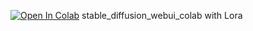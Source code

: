 [![Open In Colab](https://colab.research.google.com/assets/colab-badge.svg)](https://colab.research.google.com/github//PatrikYang/stable-diffusion-webui-colab/blob/main/StableDiffusionWEBUI.ipynb) stable_diffusion_webui_colab with Lora
